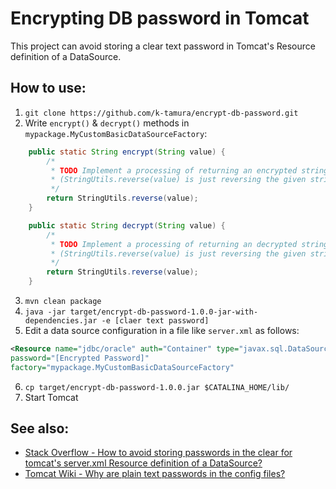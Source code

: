 # Encrypting DB password in Tomcat

This project can avoid storing a clear text password in Tomcat's Resource definition of a DataSource.

## How to use:

1. `git clone https://github.com/k-tamura/encrypt-db-password.git`
2. Write `encrypt()` & `decrypt()` methods in `mypackage.MyCustomBasicDataSourceFactory`:

```java
    public static String encrypt(String value) {
        /*
         * TODO Implement a processing of returning an encrypted string
         * (StringUtils.reverse(value) is just reversing the given string)
         */
        return StringUtils.reverse(value);
    }

    public static String decrypt(String value) {
        /*
         * TODO Implement a processing of returning an decrypted string
         * (StringUtils.reverse(value) is just reversing the given string)
         */
        return StringUtils.reverse(value);
    }
```
3. `mvn clean package`
4. `java -jar target/encrypt-db-password-1.0.0-jar-with-dependencies.jar -e [claer text password]`
5. Edit a data source configuration in a file like `server.xml` as follows:
```xml
<Resource name="jdbc/oracle" auth="Container" type="javax.sql.DataSource"
password="[Encrypted Password]"
factory="mypackage.MyCustomBasicDataSourceFactory" 
```
6. `cp target/encrypt-db-password-1.0.0.jar $CATALINA_HOME/lib/`
7. Start Tomcat

## See also:

- [Stack Overflow - How to avoid storing passwords in the clear for tomcat's server.xml Resource definition of a DataSource?](https://stackoverflow.com/questions/129160/how-to-avoid-storing-passwords-in-the-clear-for-tomcats-server-xml-resource-def)
- [Tomcat Wiki - Why are plain text passwords in the config files?](https://wiki.apache.org/tomcat/FAQ/Password)
